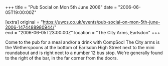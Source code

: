 +++
title = "Pub Social on Mon 5th June 2006"
date = "2006-06-05T19:00:00Z"

[extra]
original = "https://uwcs.co.uk/events/pub-social-on-mon-5th-june-2006-1474488980944/"    
end = "2006-06-05T23:00:00Z"
location = "The City Arms, Earlsdon"
+++

Come to the pub for a meal and/or a drink with CompSoc\! The City arms is the Wetherspoons at the bottom of Earlsdon High Street next to the mini roundabout and is right next to a number 12 bus stop. We're generally found to the right of the bar, in the far corner from the doors.

